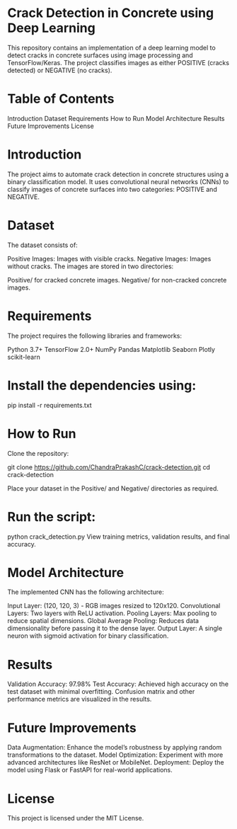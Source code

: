 # Crack Detection in Concrete using Deep Learning
This repository contains an implementation of a deep learning model to detect cracks in concrete surfaces using image processing and TensorFlow/Keras. The project classifies images as either POSITIVE (cracks detected) or NEGATIVE (no cracks).

# Table of Contents
Introduction
Dataset
Requirements
How to Run
Model Architecture
Results
Future Improvements
License

# Introduction
The project aims to automate crack detection in concrete structures using a binary classification model. It uses convolutional neural networks (CNNs) to classify images of concrete surfaces into two categories: POSITIVE and NEGATIVE.

# Dataset
The dataset consists of:

Positive Images: Images with visible cracks.
Negative Images: Images without cracks.
The images are stored in two directories:

Positive/ for cracked concrete images.
Negative/ for non-cracked concrete images.

# Requirements
The project requires the following libraries and frameworks:

Python 3.7+
TensorFlow 2.0+
NumPy
Pandas
Matplotlib
Seaborn
Plotly
scikit-learn

# Install the dependencies using:
pip install -r requirements.txt

# How to Run
Clone the repository:

git clone https://github.com/ChandraPrakashC/crack-detection.git
cd crack-detection

Place your dataset in the Positive/ and Negative/ directories as required.

# Run the script:
python crack_detection.py
View training metrics, validation results, and final accuracy.

# Model Architecture
The implemented CNN has the following architecture:

Input Layer: (120, 120, 3) - RGB images resized to 120x120.
Convolutional Layers: Two layers with ReLU activation.
Pooling Layers: Max pooling to reduce spatial dimensions.
Global Average Pooling: Reduces data dimensionality before passing it to the dense layer.
Output Layer: A single neuron with sigmoid activation for binary classification.

# Results
Validation Accuracy: 97.98%
Test Accuracy: Achieved high accuracy on the test dataset with minimal overfitting.
Confusion matrix and other performance metrics are visualized in the results.

# Future Improvements
Data Augmentation: Enhance the model’s robustness by applying random transformations to the dataset.
Model Optimization: Experiment with more advanced architectures like ResNet or MobileNet.
Deployment: Deploy the model using Flask or FastAPI for real-world applications.

# License
This project is licensed under the MIT License.

